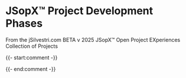 ﻿
# JSopX™ Project Development Phases

From the ﻿jSilvestri.com BETA v 2025 JSopX™ Open Project EXperiences Collection of Projects

{{- start:comment -}}
<!-- START JSOPX NOVA DOCX HEADER
group: 'Phases'
isDraft: false
isProductionReady: true
toc: true
END JSOPX NOVA DOCX HEADER -->
{{- end:comment -}}
